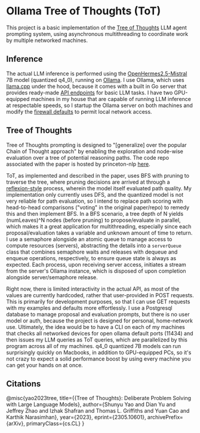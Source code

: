 # Ollama Tree of Thoughts (ToT)

This project is a basic implementation of the [Tree of Thoughts](https://arxiv.org/abs/2305.10601) LLM agent prompting system, using asynchronous multithreading to coordinate work by multiple networked machines.

## Inference

The actual LLM inference is performed using the [OpenHermes2.5-Mistral](https://ollama.ai/library/openhermes2.5-mistral) 7B model (quantized q4_0), running on [Ollama](ollama.ai). I use Ollama, which uses [llama.cpp](https://github.com/ggerganov/llama.cpp) under the hood, because it comes with a built in Go server that provides ready-made [API endpoints](https://github.com/jmorganca/ollama/blob/main/docs/api.md#generate-a-completion) for basic LLM tasks. I have two GPU-equipped machines in my house that are capable of running LLM inference at respectable speeds, so I startup the Ollama server on both machines and modify the [firewall defaults](https://github.com/jmorganca/ollama/blob/main/docs/faq.md) to permit local network access.

## Tree of Thoughts

Tree of Thoughts prompting is designed to "[generalize] over the popular Chain of Thought approach" by enabling the exploration and node-wise evaluation over a tree of potential reasoning paths. The code repo associated with the paper is hosted by princeton-nlp [here](https://github.com/princeton-nlp/tree-of-thought-llm).

ToT, as implemented and described in the paper, uses BFS with pruning to traverse the tree, where pruning decisions are arrived at through a [reflexion-style](https://arxiv.org/abs/2303.11366) process, wherein the model itself evaluated path quality. My implementation only currently uses DFS, and the quantized model is not very reliable for path evaluation, so I intend to replace path scoring with head-to-head comparisons ("voting" in the original paper/repo) to remedy this and then implement BFS. In a BFS scenario, a tree depth of N yields (numLeaves)^N nodes (before pruning) to propose/evaluate in parallel, which makes it a great application for multithreading, especially since each proposal/evaluation takes a variable and unknown amount of time to return. I use a semaphore alongside an atomic queue to manage access to compute resources (servers), abstracting the details into a `serverQueue` class that combines semaphore waits and releases with dequeue and enqueue operations, respectively, to ensure queue state is always as expected. Each process, upon receiving server access, initiates a stream from the server's Ollama instance, which is disposed of upon completion alongside server/semaphore release.

Right now, there is limited interactivity in the actual API, as most of the values are currently hardcoded, rather that user-provided in POST requests. This is primarily for development purposes, so that I can use GET requests with my examples and defaults more effortlessly. I use a Postgresql database to manage proposal and evaluation prompts, but there is no user model or auth, because the project is designed for personal, home-network use. Ultimately, the idea would be to have a CLI on each of my machines that checks all networked devices for open ollama default ports (11434) and then issues my LLM queries as ToT queries, which are parallelized by this program across all of my machines. q4_0 quantized 7B models can run surprisingly quickly on Macbooks, in addition to GPU-equipped PCs, so it's not crazy to expect a solid performance boost by using every machine you can get your hands on at once. 

## Citations

@misc{yao2023tree,
      title={{Tree of Thoughts}: Deliberate Problem Solving with Large Language Models}, 
      author={Shunyu Yao and Dian Yu and Jeffrey Zhao and Izhak Shafran and Thomas L. Griffiths and Yuan Cao and Karthik Narasimhan},
      year={2023},
      eprint={2305.10601},
      archivePrefix={arXiv},
      primaryClass={cs.CL}
}
